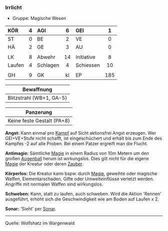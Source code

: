 ### Irrlicht

- Gruppe: Magische Wesen

| KÖR    |  4  | AGI      |  6  | GEI        |  1  |
| :----- | :-: | :------- | :-: | :--------- | :-: |
| ST     |  0  | BE       |  2  | VE         |  0  |
| HÄ     |  2  | GE       |  3  | AU         |  0  |
|        |     |          |     |            |     |
| LK     |  8  | Abwehr   | 14  | Initiative |  8  |
| Laufen |  4  | Schlagen |  4  | Schiessen  | 10  |
|        |     |          |     |            |     |
| GH     |  9  | GK       | kl  | EP         | 185 |

|        Bewaffnung        |
| :----------------------: |
| Blitzstrahl (WB+1, GA-5) |

|         Panzerung          |
| :------------------------: |
| Keine feste Gestalt (PA+8) |

**Angst:** Kann einmal pro [Kampf](../../grw/regeln-kampf.md) auf Sicht aktionsfrei Angst erzeugen. Wer GEI+VE+Stufe nicht schafft, ist eingeschüchert und erhält bis zum Ende des Kampfes -2 auf alle Proben. Bei einem Patzer ergreift man die Flucht.

**Antimagie:** Sämtliche [Magie](../../grw/regeln-magie.md) in einem Radius von 10m Metern um den großen [Augenball](../../grw/bestiarium/augenball.md) herum ist wirkungslos. Dies gilt nicht für die eigene [Magie](../../grw/regeln-magie.md) der Kreatur oder deren [Zauber](../../fanwerk/zauber/zauber.md).

**Körperlos:** Die Kreatur kann bspw. durch [Magie](../../grw/regeln-magie.md), geweihte oder magische Waffen, Elementarschaden, Gifte oder Umwelteinflüsse verletzt werden. Angriffe mit normalen Waffen sind wirkungslos.

**Schweben:** Kann, statt zu laufen, auch schweben. Wird die Aktion 'Rennen' ausgeführt, erhöht sich die Geschwindigkeit wie am Boden auf Laufen x 2.

**Sonar:** 'Sieht' per [Sonar](../../fanwerk/zauber/sonar.md).

---

Quelle: Wolfshatz im Wargenwald
